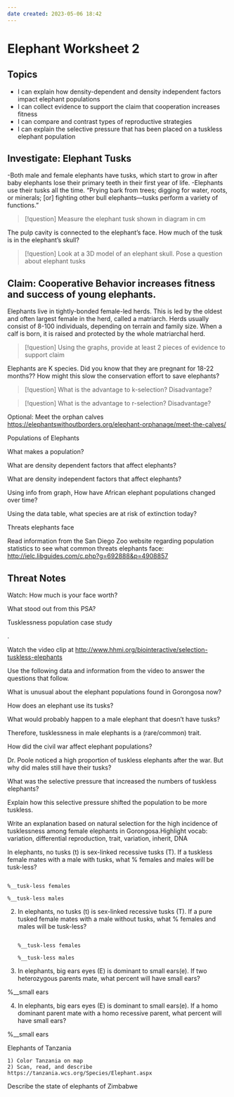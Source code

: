 ```yaml
---
date created: 2023-05-06 18:42
---
```


# Elephant Worksheet 2

## Topics

- I can explain how density-dependent and density independent factors impact elephant populations
- I can collect evidence to support the claim that cooperation increases fitness
- I can compare and contrast types of reproductive strategies
- I can explain the selective pressure that has been placed on a tuskless elephant population

## Investigate: Elephant Tusks

-Both male and female elephants have tusks, which start to grow in after baby elephants lose their primary teeth in their first year of life.
-Elephants use their tusks all the time. “Prying bark from trees; digging for water, roots, or minerals; [or] fighting other bull elephants—tusks perform a variety of functions.”

> [!question] Measure the elephant tusk shown in diagram in cm

The pulp cavity is connected to the elephant’s face. How much of the tusk is in the elephant’s skull?

> [!question] Look at a 3D model of an elephant skull. Pose a question about elephant tusks

## Claim: Cooperative Behavior increases fitness and success of young elephants.

Elephants live in tightly-bonded female-led herds. This is led by the oldest and often largest female in the herd, called a matriarch. Herds usually consist of 8-100 individuals, depending on terrain and family size. When a calf is born, it is raised and protected by the whole matriarchal herd.

> [!question] Using the graphs,  provide at least 2 pieces of evidence to support claim

Elephants are K species. Did you know that they are pregnant for 18-22 months?? How might this slow the conservation effort to save elephants?

> [!question] What is the advantage to k-selection? Disadvantage?

> [!question] What is the advantage to r-selection? Disadvantage?

Optional: Meet the orphan calves
<https://elephantswithoutborders.org/elephant-orphanage/meet-the-calves/>

Populations of Elephants

What makes a population?

What are density dependent factors that affect elephants?

What are density independent factors that affect elephants?

Using info from graph, How have African elephant populations changed over time?

Using the data table, what species are at risk of extinction today?

Threats elephants face

Read information from the San Diego Zoo website regarding population statistics to see what common threats elephants face:   <http://ielc.libguides.com/c.php?g=692888&p=4908857>

## Threat Notes

Watch: How much is your face worth?

What stood out from this PSA?

Tusklessness population case study

.

Watch the video clip at <http://www.hhmi.org/biointeractive/selection-tuskless-elephants>

Use the following data and information from the video to answer the questions that follow.

What is unusual about the elephant populations found in Gorongosa now?

How does an elephant use its tusks?

What would probably happen to a male elephant that doesn’t have tusks?

Therefore, tusklessness in male elephants is a (rare/common) trait.

How did the civil war affect elephant populations?

Dr. Poole noticed a high proportion of tuskless elephants after the war.  But why did males still have their tusks?

What was the selective pressure that increased the numbers of tuskless elephants?

Explain how this selective pressure shifted the population to be more tuskless.

Write an explanation based on natural selection for the high incidence of tusklessness among female elephants in Gorongosa.Highlight vocab: variation, differential reproduction, trait, variation, inherit, DNA

In elephants, no tusks (t) is sex-linked recessive tusks (T). If a tuskless female mates with a male with tusks, what % females and males will be tusk-less?

```
                                                               %__tusk-less females
                                                               %__tusk-less males 
```

2. In elephants, no tusks (t) is sex-linked recessive tusks (T). If a pure tusked female mates with a male without tusks, what % females and males will be tusk-less?

   ```
                                                               %__tusk-less females
                                                               %__tusk-less males 
   ```

3. In elephants, big ears eyes (E) is dominant to small ears(e). If two heterozygous parents mate, what percent will have small ears?

%__small ears

4. In elephants, big ears eyes (E) is dominant to small ears(e). If a homo dominant parent mate with a homo recessive parent, what percent will have small ears?

%__small ears

Elephants of Tanzania

```
1) Color Tanzania on map
2) Scan, read, and describe https://tanzania.wcs.org/Species/Elephant.aspx
```

Describe the state of elephants of Zimbabwe
